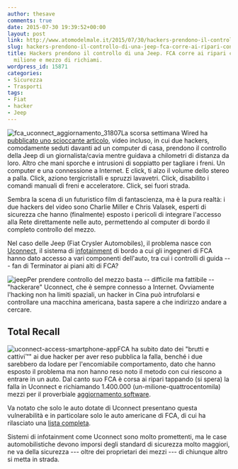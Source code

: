 ```yaml
---
author: thesave
comments: true
date: 2015-07-30 19:39:52+00:00
layout: post
link: http://www.atomodelmale.it/2015/07/30/hackers-prendono-il-controllo-di-una-jeep-fca-corre-ai-ripari-con-quasi-un-milione-e-mezzo-di-richiami/
slug: hackers-prendono-il-controllo-di-una-jeep-fca-corre-ai-ripari-con-quasi-un-milione-e-mezzo-di-richiami
title: Hackers prendono il controllo di una Jeep. FCA corre ai ripari con quasi un
  milione e mezzo di richiami.
wordpress_id: 15871
categories:
- Sicurezza
- Trasporti
tags:
- Fiat
- hacker
- Jeep
---
```


![fca_uconnect_aggiornamento_31807](http://www.atomodelmale.it/wp-content/uploads/2015/07/fca_uconnect_aggiornamento_31807-300x169.jpg)La scorsa settimana Wired ha [pubblicato uno scioccante articolo](http://www.wired.com/2015/07/hackers-remotely-kill-jeep-highway/), video incluso, in cui due hackers, comodamente seduti davanti ad un computer di casa, prendono il controllo della Jeep di un giornalista/cavia mentre guidava a chilometri di distanza da loro. Altro che mani sporche e intrusioni di soppiatto per tagliare i freni. Un computer e una connessione a Internet. E click, ti alzo il volume dello stereo a palla. Click, aziono tergicristalli e spruzzi lavavetri. Click, disabilito i comandi manuali di freni e acceleratore. Click, sei fuori strada.

Sembra la scena di un futuristico film di fantascienza, ma è la pura realtà: i due hackers del video sono Charlie Miller e Chris Valasek, esperti di sicurezza che hanno (finalmente) esposto i pericoli di integrare l'accesso alla Rete direttamente nelle auto, permettendo al computer di bordo il completo controllo del mezzo.

Nel caso delle Jeep (Fiat Crysler Automobiles), il problema nasce con [Uconnect](https://www.driveuconnect.com/), il sistema di [infotainment](https://it.wikipedia.org/wiki/Infotainment) di bordo a cui gli ingegneri di FCA hanno dato accesso a vari componenti dell'auto, tra cui i controlli di guida --- fan di Terminator ai piani alti di FCA?

![jeep](http://www.atomodelmale.it/wp-content/uploads/2015/07/jeep-300x225.jpg)Per prendere controllo del mezzo basta -- difficile ma fattibile -- "hackerare" Uconnect, che è sempre connesso a Internet. Ovviamente l'hacking non ha limiti spaziali, un hacker in Cina può intrufolarsi e controllare una macchina americana, basta sapere a che indirizzo andare a cercare.





## Total Recall



![uconnect-access-smartphone-app](http://www.atomodelmale.it/wp-content/uploads/2015/07/uconnect-access-smartphone-app-169x300.jpg)FCA ha subito dato dei "brutti e cattivi™" ai due hacker per aver reso pubblica la falla, benché i due sarebbero da lodare per l'encomiabile comportamento, dato che hanno esposto il problema ma non hanno reso noto il metodo con cui riescono a entrare in un auto. Dal canto suo FCA è corsa ai ripari tappando (si spera) la falla in Uconnect e richiamando 1.400.000 (un-milione-quattrocentomila) mezzi per il proverbiale [aggiornamento software](https://www.driveuconnect.com/software-update/).

Va notato che solo le auto dotate di Uconnect presentano questa vulnerabilità e in particolare solo le auto americane di FCA, di cui ha rilasciato una [lista completa](http://blog.fcanorthamerica.com/2015/07/22/unhacking-the-hacked-jeep/).

Sistemi di infotainment come Uconnect sono molto promettenti, ma le case automobilistiche devono imporsi degli standard di sicurezza molto maggiori, ne va della sicurezza --- oltre dei proprietari dei mezzi --- di chiunque altro si metta in strada.
